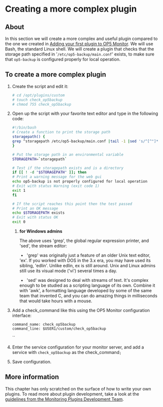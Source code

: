 # Creating a more complex plugin

## About

In this section we will create a more complex and useful plugin compared to the one we created in [Adding your first plugin to OP5 Monitor](Adding_your_first_plugin_to_op5_Monitor). We will use Bash, the standard Linux shell.
We will create a plugin that checks that the storage path specified in '`/etc/op5-backup/main.conf`' exists, to make sure that `op5-backup` is configured properly for local operation.

## To create a more complex plugin

1. Create the script and edit it:

    ``` {.bash data-syntaxhighlighter-params="brush: bash; gutter: false; theme: Confluence" data-theme="Confluence" style="brush: bash; gutter: false; theme: Confluence"}
    # cd /opt/plugins/custom
    # touch check_op5backup
    # chmod 755 check_op5backup
    ```

2. Open up the script with your favorite text editor and type in the following code:

    ``` {.bash data-syntaxhighlighter-params="brush: bash; gutter: false; theme: Confluence" data-theme="Confluence" style="brush: bash; gutter: false; theme: Confluence"}
    #!/bin/bash
    # Create a function to print the storage path
    storagepath() {
    grep ^storagepath /etc/op5-backup/main.conf |tail -1 |sed 's/^[^"]*"//g' | sed 's/"$//g'
    }

    # Put the storage path in an environmental variable
    STORAGEPATH=`storagepath`

    # Test if the storagepath exists and is a directory
    if [[ ! -d "$STORAGEPATH" ]]; then
    # Print a warning message for the web gui
    echo op5-backup is not properly configured for local operation
    # Exit with status Warning (exit code 1)
    exit 1
    fi

    # If the script reaches this point then the test passed
    # Print an OK message
    echo $STORAGEPATH exists
    # Exit with status OK
    exit 0
    ```

    1.  **for Windows admins**

        The above uses 'grep', the global regular expression printer, and 'sed', the stream editor:

         •   'grep' was originally just a feature of an older Unix text editor, 'ex'. If you worked with DOS in the 3.x era, you may have used its sibling, 'edlin'. Unlike edlin, ex is still around. Unix and Linux admins still use its visual mode ('vi') several times a day.

         •   'sed' was designed to deal with streams of text. It's complex enough to be studied as a scripting language of its own. Combine it with 'awk', a formatting language developed by some of the same team that invented C, and you can do amazing things in milliseconds that would take hours with a mouse.

3. Add a check\_command like this using the OP5 Monitor configuration interface:

    ``` {.text data-syntaxhighlighter-params="brush: text; gutter: false; theme: Confluence" data-theme="Confluence" style="brush: text; gutter: false; theme: Confluence"}
    command_name: check_op5backup
    command_line: $USER1/custom/check_op5backup
    ```

    ``

4. Enter the service configuration for your monitor server, and add a service with `check_op5backup` as the check\_command`;`
5. Save configuration.

## More information

This chapter has only scratched on the surface of how to write your own plugins. To read more about plugin development, take a look at the [guidelines from the Monitoring Plugins Development Team](https://www.monitoring-plugins.org/doc/guidelines.html).
